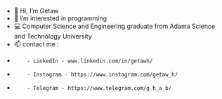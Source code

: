 - 👋 Hi, I’m Getaw
- 👀 I’m interested in programming
- 💻 Computer Science and Engineering graduate from Adama Science and Technology University
- 📫 contact me :
-         - LinkedIn - www.linkedin.com/in/getawh/
-         - Instagram - https://www.instagram.com/getaw_h/
-         - Telegram - https://www.telegram.com/g_h_a_b/
